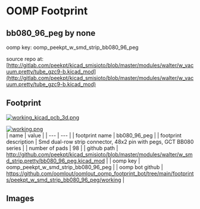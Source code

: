 # OOMP Footprint  
## bb080_96_peg  by none  
  
oomp key: oomp_peekpt_w_smd_strip_bb080_96_peg  
  
source repo at: [http://gitlab.com/peekpt/kicad_smisioto/blob/master/modules/walter/w_vacuum.pretty/tube_gzc9-b.kicad_mod](http://gitlab.com/peekpt/kicad_smisioto/blob/master/modules/walter/w_vacuum.pretty/tube_gzc9-b.kicad_mod)  
## Footprint  
  
[![working_kicad_pcb_3d.png](working_kicad_pcb_3d_600.png)](working_kicad_pcb_3d.png)  
  
[![working.png](working_600.png)](working.png)  
| name | value | 
| --- | --- | 
| footprint name | bb080_96_peg | 
| footprint description | Smd dual-row strip connector, 48x2 pin with pegs, GCT BB080 series | 
| number of pads | 98 | 
| github path | http://github.com/peekpt/kicad_smisioto/blob/master/modules/walter/w_smd_strip.pretty/bb080_96_peg.kicad_mod | 
| oomp key | oomp_peekpt_w_smd_strip_bb080_96_peg | 
| oomp bot github | https://github.com/oomlout/oomlout_oomp_footprint_bot/tree/main/footprints/peekpt_w_smd_strip_bb080_96_peg/working | 
## Images  
